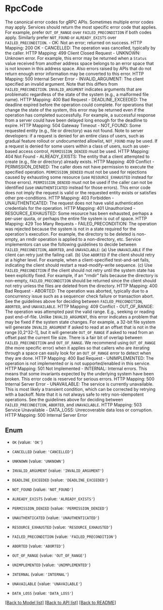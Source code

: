 # RpcCode

The canonical error codes for gRPC APIs.   Sometimes multiple error codes may apply.  Services should return the most specific error code that applies.  For example, prefer `OUT_OF_RANGE` over `FAILED_PRECONDITION` if both codes apply. Similarly prefer `NOT_FOUND` or `ALREADY_EXISTS` over `FAILED_PRECONDITION`.   - OK: Not an error; returned on success.  HTTP Mapping: 200 OK  - CANCELLED: The operation was cancelled, typically by the caller.  HTTP Mapping: 499 Client Closed Request  - UNKNOWN: Unknown error.  For example, this error may be returned when a `Status` value received from another address space belongs to an error space that is not known in this address space.  Also errors raised by APIs that do not return enough error information may be converted to this error.  HTTP Mapping: 500 Internal Server Error  - INVALID_ARGUMENT: The client specified an invalid argument.  Note that this differs from `FAILED_PRECONDITION`.  `INVALID_ARGUMENT` indicates arguments that are problematic regardless of the state of the system (e.g., a malformed file name).  HTTP Mapping: 400 Bad Request  - DEADLINE_EXCEEDED: The deadline expired before the operation could complete. For operations that change the state of the system, this error may be returned even if the operation has completed successfully.  For example, a successful response from a server could have been delayed long enough for the deadline to expire.  HTTP Mapping: 504 Gateway Timeout  - NOT_FOUND: Some requested entity (e.g., file or directory) was not found.  Note to server developers: if a request is denied for an entire class of users, such as gradual feature rollout or undocumented allowlist, `NOT_FOUND` may be used. If a request is denied for some users within a class of users, such as user-based access control, `PERMISSION_DENIED` must be used.  HTTP Mapping: 404 Not Found  - ALREADY_EXISTS: The entity that a client attempted to create (e.g., file or directory) already exists.  HTTP Mapping: 409 Conflict  - PERMISSION_DENIED: The caller does not have permission to execute the specified operation. `PERMISSION_DENIED` must not be used for rejections caused by exhausting some resource (use `RESOURCE_EXHAUSTED` instead for those errors). `PERMISSION_DENIED` must not be used if the caller can not be identified (use `UNAUTHENTICATED` instead for those errors). This error code does not imply the request is valid or the requested entity exists or satisfies other pre-conditions.  HTTP Mapping: 403 Forbidden  - UNAUTHENTICATED: The request does not have valid authentication credentials for the operation.  HTTP Mapping: 401 Unauthorized  - RESOURCE_EXHAUSTED: Some resource has been exhausted, perhaps a per-user quota, or perhaps the entire file system is out of space.  HTTP Mapping: 429 Too Many Requests  - FAILED_PRECONDITION: The operation was rejected because the system is not in a state required for the operation's execution.  For example, the directory to be deleted is non-empty, an rmdir operation is applied to a non-directory, etc.  Service implementors can use the following guidelines to decide between `FAILED_PRECONDITION`, `ABORTED`, and `UNAVAILABLE`:  (a) Use `UNAVAILABLE` if the client can retry just the failing call.  (b) Use `ABORTED` if the client should retry at a higher level. For      example, when a client-specified test-and-set fails, indicating the      client should restart a read-modify-write sequence.  (c) Use `FAILED_PRECONDITION` if the client should not retry until      the system state has been explicitly fixed. For example, if an \"rmdir\"      fails because the directory is non-empty, `FAILED_PRECONDITION`      should be returned since the client should not retry unless      the files are deleted from the directory.  HTTP Mapping: 400 Bad Request  - ABORTED: The operation was aborted, typically due to a concurrency issue such as a sequencer check failure or transaction abort.  See the guidelines above for deciding between `FAILED_PRECONDITION`, `ABORTED`, and `UNAVAILABLE`.  HTTP Mapping: 409 Conflict  - OUT_OF_RANGE: The operation was attempted past the valid range.  E.g., seeking or reading past end-of-file.  Unlike `INVALID_ARGUMENT`, this error indicates a problem that may be fixed if the system state changes. For example, a 32-bit file system will generate `INVALID_ARGUMENT` if asked to read at an offset that is not in the range [0,2^32-1], but it will generate `OUT_OF_RANGE` if asked to read from an offset past the current file size.  There is a fair bit of overlap between `FAILED_PRECONDITION` and `OUT_OF_RANGE`.  We recommend using `OUT_OF_RANGE` (the more specific error) when it applies so that callers who are iterating through a space can easily look for an `OUT_OF_RANGE` error to detect when they are done.  HTTP Mapping: 400 Bad Request  - UNIMPLEMENTED: The operation is not implemented or is not supported/enabled in this service.  HTTP Mapping: 501 Not Implemented  - INTERNAL: Internal errors.  This means that some invariants expected by the underlying system have been broken.  This error code is reserved for serious errors.  HTTP Mapping: 500 Internal Server Error  - UNAVAILABLE: The service is currently unavailable.  This is most likely a transient condition, which can be corrected by retrying with a backoff. Note that it is not always safe to retry non-idempotent operations.  See the guidelines above for deciding between `FAILED_PRECONDITION`, `ABORTED`, and `UNAVAILABLE`.  HTTP Mapping: 503 Service Unavailable  - DATA_LOSS: Unrecoverable data loss or corruption.  HTTP Mapping: 500 Internal Server Error

## Enum

* `OK` (value: `'OK'`)

* `CANCELLED` (value: `'CANCELLED'`)

* `UNKNOWN` (value: `'UNKNOWN'`)

* `INVALID_ARGUMENT` (value: `'INVALID_ARGUMENT'`)

* `DEADLINE_EXCEEDED` (value: `'DEADLINE_EXCEEDED'`)

* `NOT_FOUND` (value: `'NOT_FOUND'`)

* `ALREADY_EXISTS` (value: `'ALREADY_EXISTS'`)

* `PERMISSION_DENIED` (value: `'PERMISSION_DENIED'`)

* `UNAUTHENTICATED` (value: `'UNAUTHENTICATED'`)

* `RESOURCE_EXHAUSTED` (value: `'RESOURCE_EXHAUSTED'`)

* `FAILED_PRECONDITION` (value: `'FAILED_PRECONDITION'`)

* `ABORTED` (value: `'ABORTED'`)

* `OUT_OF_RANGE` (value: `'OUT_OF_RANGE'`)

* `UNIMPLEMENTED` (value: `'UNIMPLEMENTED'`)

* `INTERNAL` (value: `'INTERNAL'`)

* `UNAVAILABLE` (value: `'UNAVAILABLE'`)

* `DATA_LOSS` (value: `'DATA_LOSS'`)

[[Back to Model list]](../README.md#documentation-for-models) [[Back to API list]](../README.md#documentation-for-api-endpoints) [[Back to README]](../README.md)


